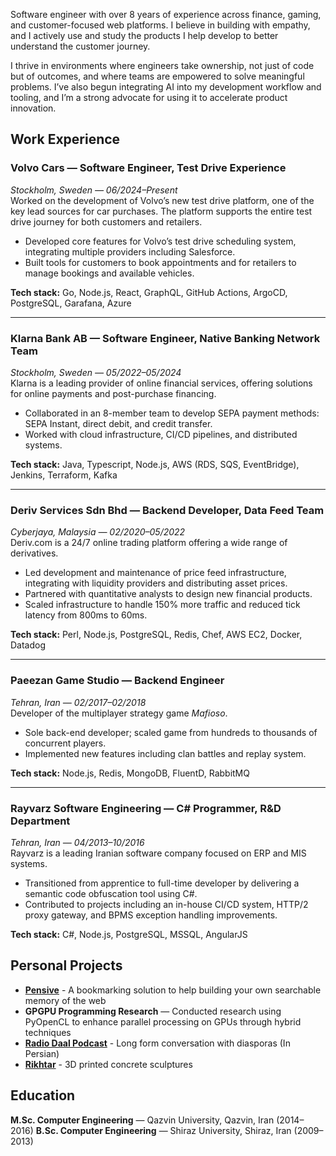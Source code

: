 
Software engineer with over 8 years of experience across finance, gaming, and customer-focused web platforms. I believe in building with empathy, and I actively use and study the products I help develop to better understand the customer journey.

I thrive in environments where engineers take ownership, not just of code but of outcomes, and where teams are empowered to solve meaningful problems. I’ve also begun integrating AI into my development workflow and tooling, and I’m a strong advocate for using it to accelerate product innovation.

## Work Experience

### Volvo Cars — Software Engineer, Test Drive Experience  
*Stockholm, Sweden — 06/2024–Present*  
Worked on the development of Volvo’s new test drive platform, one of the key lead sources for car purchases. The platform supports the entire test drive journey for both customers and retailers.  

- Developed core features for Volvo’s test drive scheduling system, integrating multiple providers including Salesforce.  
- Built tools for customers to book appointments and for retailers to manage bookings and available vehicles.  

**Tech stack:** Go, Node.js, React, GraphQL, GitHub Actions, ArgoCD, PostgreSQL, Garafana, Azure

---

### Klarna Bank AB — Software Engineer, Native Banking Network Team  
*Stockholm, Sweden — 05/2022–05/2024*  
Klarna is a leading provider of online financial services, offering solutions for online payments and post-purchase financing.  

- Collaborated in an 8-member team to develop SEPA payment methods: SEPA Instant, direct debit, and credit transfer.  
- Worked with cloud infrastructure, CI/CD pipelines, and distributed systems.

**Tech stack:** Java, Typescript, Node.js, AWS (RDS, SQS, EventBridge), Jenkins, Terraform, Kafka

---

<div class="page-break"></div>

### Deriv Services Sdn Bhd — Backend Developer, Data Feed Team  
*Cyberjaya, Malaysia — 02/2020–05/2022*  
Deriv.com is a 24/7 online trading platform offering a wide range of derivatives.  

- Led development and maintenance of price feed infrastructure, integrating with liquidity providers and distributing asset prices.  
- Partnered with quantitative analysts to design new financial products.  
- Scaled infrastructure to handle 150% more traffic and reduced tick latency from 800ms to 60ms.

**Tech stack:** Perl, Node.js, PostgreSQL, Redis, Chef, AWS EC2, Docker, Datadog

---

### Paeezan Game Studio — Backend Engineer  
*Tehran, Iran — 02/2017–02/2018*  
Developer of the multiplayer strategy game *Mafioso*.  

- Sole back-end developer; scaled game from hundreds to thousands of concurrent players.  
- Implemented new features including clan battles and replay system.

**Tech stack:** Node.js, Redis, MongoDB, FluentD, RabbitMQ

---

### Rayvarz Software Engineering — C# Programmer, R&D Department  
*Tehran, Iran — 04/2013–10/2016*  
Rayvarz is a leading Iranian software company focused on ERP and MIS systems.  

- Transitioned from apprentice to full-time developer by delivering a semantic code obfuscation tool using C#.  
- Contributed to projects including an in-house CI/CD system, HTTP/2 proxy gateway, and BPMS exception handling improvements.

**Tech stack:** C#, Node.js, PostgreSQL, MSSQL, AngularJS

## Personal Projects

- **[Pensive](https://getpensive.com/)** - A bookmarking solution to help building your own searchable memory of the web
- **GPGPU Programming Research** — Conducted research using PyOpenCL to enhance parallel processing on GPUs through hybrid techniques
- **[Radio Daal Podcast](https://radiodaal.ir/)** - Long form conversation with diasporas (In Persian)
- **[Rikhtar](https://rikhtaar.ir/)** - 3D printed concrete sculptures

## Education

**M.Sc. Computer Engineering** — Qazvin University, Qazvin, Iran (2014–2016)
**B.Sc. Computer Engineering** — Shiraz University, Shiraz, Iran (2009–2013)
